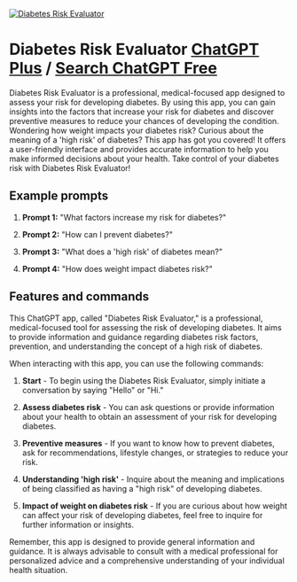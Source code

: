
[![Diabetes Risk Evaluator](https://files.oaiusercontent.com/file-pHXz9clpjzXAwdEKFsBnv6pG?se=2123-10-18T01%3A00%3A10Z&sp=r&sv=2021-08-06&sr=b&rscc=max-age%3D31536000%2C%20immutable&rscd=attachment%3B%20filename%3Da288a3b7-4793-44a4-9eae-0573cb07aa44.png&sig=8E04eOgeBdkY3Mr3OqPN7EVOL1KiJ4AVZiwsSa6ZYfw%3D)](https://chat.openai.com/g/g-fyW2u5Rvs-diabetes-risk-evaluator)

# Diabetes Risk Evaluator [ChatGPT Plus](https://chat.openai.com/g/g-fyW2u5Rvs-diabetes-risk-evaluator) / [Search ChatGPT Free](https://gptcall.net/index.html#/?search=Diabetes%20Risk%20Evaluator)

Diabetes Risk Evaluator is a professional, medical-focused app designed to assess your risk for developing diabetes. By using this app, you can gain insights into the factors that increase your risk for diabetes and discover preventive measures to reduce your chances of developing the condition. Wondering how weight impacts your diabetes risk? Curious about the meaning of a 'high risk' of diabetes? This app has got you covered! It offers a user-friendly interface and provides accurate information to help you make informed decisions about your health. Take control of your diabetes risk with Diabetes Risk Evaluator!

## Example prompts

1. **Prompt 1:** "What factors increase my risk for diabetes?"

2. **Prompt 2:** "How can I prevent diabetes?"

3. **Prompt 3:** "What does a 'high risk' of diabetes mean?"

4. **Prompt 4:** "How does weight impact diabetes risk?"

## Features and commands

This ChatGPT app, called "Diabetes Risk Evaluator," is a professional, medical-focused tool for assessing the risk of developing diabetes. It aims to provide information and guidance regarding diabetes risk factors, prevention, and understanding the concept of a high risk of diabetes.

When interacting with this app, you can use the following commands:

1. **Start** - To begin using the Diabetes Risk Evaluator, simply initiate a conversation by saying "Hello" or "Hi."

2. **Assess diabetes risk** - You can ask questions or provide information about your health to obtain an assessment of your risk for developing diabetes.

3. **Preventive measures** - If you want to know how to prevent diabetes, ask for recommendations, lifestyle changes, or strategies to reduce your risk.

4. **Understanding 'high risk'** - Inquire about the meaning and implications of being classified as having a "high risk" of developing diabetes.

5. **Impact of weight on diabetes risk** - If you are curious about how weight can affect your risk of developing diabetes, feel free to inquire for further information or insights.

Remember, this app is designed to provide general information and guidance. It is always advisable to consult with a medical professional for personalized advice and a comprehensive understanding of your individual health situation.


